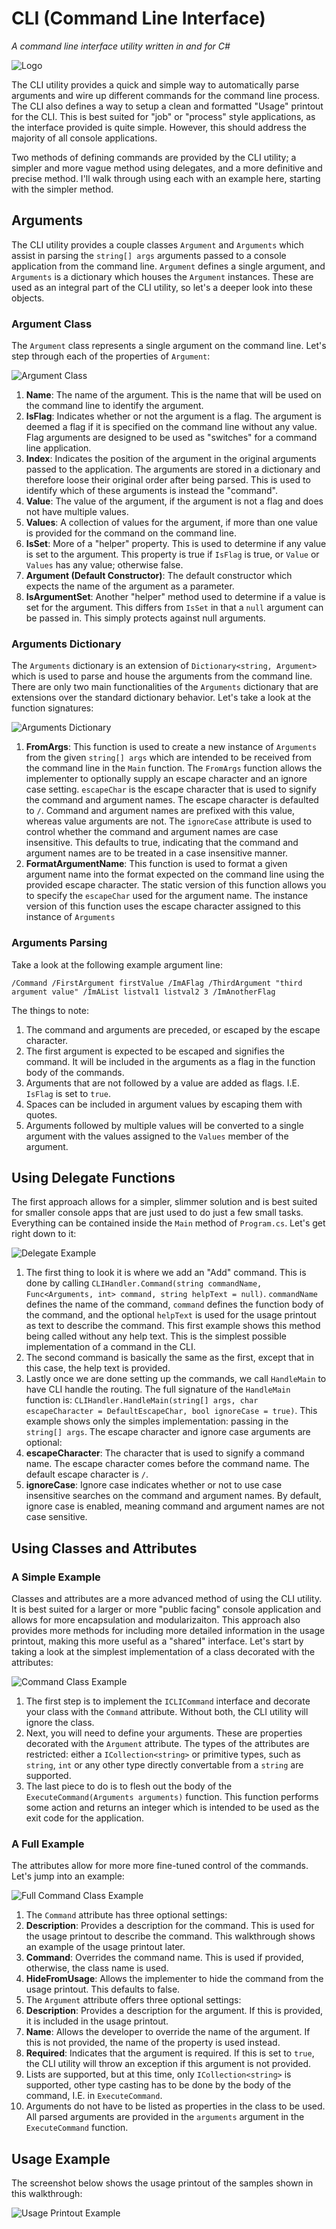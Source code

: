 # CLI (Command Line Interface)
_A command line interface utility written in and for C#_

![Logo](http://i.imgur.com/bchzEGf.png)

The CLI utility provides a quick and simple way to automatically parse arguments and wire up different commands for the command line process.  The CLI also defines a way to setup a clean and formatted "Usage" printout for the CLI.  This is best suited for "job" or "process" style applications, as the interface provided is quite simple.  However, this should address the majority of all console applications.

Two methods of defining commands are provided by the CLI utility; a simpler and more vague method using delegates, and a more definitive and precise method. I'll walk through using each with an example here, starting with the simpler method.

## Arguments
The CLI utility provides a couple classes `Argument` and `Arguments` which assist in parsing the `string[] args` arguments passed to a console application from the command line. `Argument` defines a single argument, and `Arguments` is a dictionary which houses the `Argument` instances.  These are used as an integral part of the CLI utility, so let's a deeper look into these objects.

### Argument Class
The `Argument` class represents a single argument on the command line.  Let's step through each of the properties of `Argument`:

![Argument Class](http://i.imgur.com/iKUd0QL.png)

1. **Name**: The name of the argument.  This is the name that will be used on the command line to identify the argument.
2. **IsFlag**: Indicates whether or not the argument is a flag.  The argument is deemed a flag if it is specified on the command line without any value.  Flag arguments are designed to be used as "switches" for a command line application.
3. **Index**: Indicates the position of the argument in the original arguments passed to the application.  The arguments are stored in a dictionary and therefore loose their original order after being parsed.  This is used to identify which of these arguments is instead the "command".
4. **Value**: The value of the argument, if the argument is not a flag and does not have multiple values.
5. **Values**: A collection of values for the argument, if more than one value is provided for the command on the command line.
6. **IsSet**: More of a "helper" property.  This is used to determine if any value is set to the argument.  This property is true if `IsFlag` is true, or `Value` or `Values` has any value; otherwise false.
7. **Argument (Default Constructor)**: The default constructor which expects the name of the argument as a parameter.
8. **IsArgumentSet**: Another "helper" method used to determine if a value is set for the argument.  This differs from `IsSet` in that a `null` argument can be passed in.  This simply protects against null arguments.

### Arguments Dictionary
The `Arguments` dictionary is an extension of `Dictionary<string, Argument>` which is used to parse and house the arguments from the command line.  There are only two main functionalities of the `Arguments` dictionary that are extensions over the standard dictionary behavior.  Let's take a look at the function signatures:

![Arguments Dictionary](http://i.imgur.com/Y0o9deK.png)

1. **FromArgs**: This function is used to create a new instance of `Arguments` from the given `string[] args` which are intended to be received from the command line in the `Main` function.  The `FromArgs` function allows the implementer to optionally supply an escape character and an ignore case setting.  `escapeChar` is the escape character that is used to signify the command and argument names.  The escape character is defaulted to `/`.  Command and argument names are prefixed with this value, whereas value arguments are not.  The `ignoreCase` attribute is used to control whether the command and argument names are case insensitive.  This defaults to true, indicating that the command and argument names are to be treated in a case insensitive manner.
2. **FormatArgumentName**: This function is used to format a given argument name into the format expected on the command line using the provided escape character.  The static version of this function allows you to specify the `escapeChar` used for the argument name.  The instance version of this function uses the escape character assigned to this instance of `Arguments`

### Arguments Parsing
Take a look at the following example argument line:

`/Command /FirstArgument firstValue /ImAFlag /ThirdArgument "third argument value" /ImAList listval1 listval2 3 /ImAnotherFlag`

The things to note:  

1. The command and arguments are preceded, or escaped by the escape character.
2. The first argument is expected to be escaped and signifies the command.  It will be included in the arguments as a flag in the function body of the commands.
3. Arguments that are not followed by a value are added as flags.  I.E. `IsFlag` is set to `true`.
4. Spaces can be included in argument values by escaping them with quotes.
5. Arguments followed by multiple values will be converted to a single argument with the values assigned to the `Values` member of the argument.

## Using Delegate Functions
The first approach allows for a simpler, slimmer solution and is best suited for smaller console apps that are just used to do just a few small tasks.  Everything can be contained inside the `Main` method of `Program.cs`.  Let's get right down to it:

![Delegate Example](http://i.imgur.com/vs7jDOY.png)

1. The first thing to look it is where we add an "Add" command.  This is done by calling `CLIHandler.Command(string commandName, Func<Arguments, int> command, string helpText = null)`.  `commandName` defines the name of the command, `command` defines the function body of the command, and the optional `helpText` is used for the usage printout as text to describe the command.  This first example shows this method being called without any help text.  This is the simplest possible implementation of a command in the CLI.
2. The second command is basically the same as the first, except that in this case, the help text is provided.
3. Lastly once we are done setting up the commands, we call `HandleMain` to have CLI handle the routing.  The full signature of the `HandleMain` function is: `CLIHandler.HandleMain(string[] args, char escapeCharacter = DefaultEscapeChar, bool ignoreCase = true)`.  This example shows only the simples implementation: passing in the `string[] args`.  The escape character and ignore case arguments are optional:
  1. **escapeCharacter**: The character that is used to signify a command name.  The escape character comes before the command name.  The default escape character is `/`.
  2. **ignoreCase**: Ignore case indicates whether or not to use case insensitive searches on the command and argument names.  By default, ignore case is enabled, meaning command and argument names are not case sensitive.

## Using Classes and Attributes
### A Simple Example
Classes and attributes are a more advanced method of using the CLI utility.  It is best suited for a larger or more "public facing" console application and allows for more encapsulation and modularizaiton.  This approach also provides more methods for including more detailed information in the usage printout, making this more useful as a "shared" interface.  Let's start by taking a look at the simplest implementation of a class decorated with the attributes:

![Command Class Example](http://i.imgur.com/0XpRLXa.png)

1. The first step is to implement the `ICLICommand` interface and decorate your class with the `Command` attribute.  Without both, the CLI utility will ignore the class.
2. Next, you will need to define your arguments.  These are properties decorated with the `Argument` attribute.  The types of the attributes are restricted: either a `ICollection<string>` or primitive types, such as `string`, `int` or any other type directly convertable from a `string` are supported.
3. The last piece to do is to flesh out the body of the `ExecuteCommand(Arguments arguments)` function.  This function performs some action and returns an integer which is intended to be used as the exit code for the application.

### A Full Example
The attributes allow for more more fine-tuned control of the commands.  Let's jump into an example:

![Full Command Class Example](http://i.imgur.com/xDJifUa.png)

1. The `Command` attribute has three optional settings:
  1. **Description**: Provides a description for the command.  This is used for the usage printout to describe the command.  This walkthrough shows an example of the usage printout later.
  2. **Command**: Overrides the command name.  This is used if provided, otherwise, the class name is used.
  3. **HideFromUsage**: Allows the implementer to hide the command from the usage printout.  This defaults to false.
2. The `Argument` attribute offers three optional settings:
  1. **Description**: Provides a description for the argument.  If this is provided, it is included in the usage printout.
  2. **Name**: Allows the developer to override the name of the argument.  If this is not provided, the name of the property is used instead.
  3. **Required**: Indicates that the argument is required.  If this is set to `true`, the CLI utility will throw an exception if this argument is not provided.
3. Lists are supported, but at this time, only `ICollection<string>` is supported, other type casting has to be done by the body of the command, I.E. in `ExecuteCommand`.
4. Arguments do not have to be listed as properties in the class to be used.  All parsed arguments are provided in the `arguments` argument in the `ExecuteCommand` function.

## Usage Example
The screenshot below shows the usage printout of the samples shown in this walkthrough:

![Usage Printout Example](http://i.imgur.com/mzjOHmf.png)
